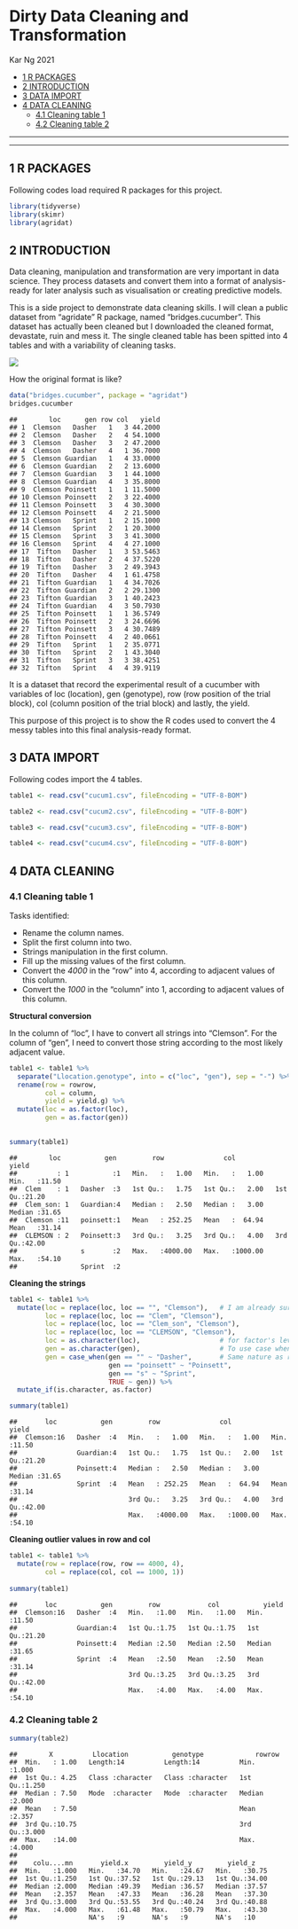 Dirty Data Cleaning and Transformation
================
Kar Ng
2021

-   [1 R PACKAGES](#1-r-packages)
-   [2 INTRODUCTION](#2-introduction)
-   [3 DATA IMPORT](#3-data-import)
-   [4 DATA CLEANING](#4-data-cleaning)
    -   [4.1 Cleaning table 1](#41-cleaning-table-1)
    -   [4.2 Cleaning table 2](#42-cleaning-table-2)

------------------------------------------------------------------------

------------------------------------------------------------------------

## 1 R PACKAGES

Following codes load required R packages for this project.

``` r
library(tidyverse)
library(skimr)
library(agridat)
```

## 2 INTRODUCTION

Data cleaning, manipulation and transformation are very important in
data science. They process datasets and convert them into a format of
analysis-ready for later analysis such as visualisation or creating
predictive models.

This is a side project to demonstrate data cleaning skills. I will clean
a public dataset from “agridate” R package, named “bridges.cucumber”.
This dataset has actually been cleaned but I downloaded the cleaned
format, devastate, ruin and mess it. The single cleaned table has been
spitted into 4 tables and with a variability of cleaning tasks.

![](https://raw.githubusercontent.com/KAR-NG/cleaning/main/pic_4Tables.JPG)

How the original format is like?

``` r
data("bridges.cucumber", package = "agridat")
bridges.cucumber
```

    ##        loc      gen row col   yield
    ## 1  Clemson   Dasher   1   3 44.2000
    ## 2  Clemson   Dasher   2   4 54.1000
    ## 3  Clemson   Dasher   3   2 47.2000
    ## 4  Clemson   Dasher   4   1 36.7000
    ## 5  Clemson Guardian   1   4 33.0000
    ## 6  Clemson Guardian   2   2 13.6000
    ## 7  Clemson Guardian   3   1 44.1000
    ## 8  Clemson Guardian   4   3 35.8000
    ## 9  Clemson Poinsett   1   1 11.5000
    ## 10 Clemson Poinsett   2   3 22.4000
    ## 11 Clemson Poinsett   3   4 30.3000
    ## 12 Clemson Poinsett   4   2 21.5000
    ## 13 Clemson   Sprint   1   2 15.1000
    ## 14 Clemson   Sprint   2   1 20.3000
    ## 15 Clemson   Sprint   3   3 41.3000
    ## 16 Clemson   Sprint   4   4 27.1000
    ## 17  Tifton   Dasher   1   3 53.5463
    ## 18  Tifton   Dasher   2   4 37.5220
    ## 19  Tifton   Dasher   3   2 49.3943
    ## 20  Tifton   Dasher   4   1 61.4758
    ## 21  Tifton Guardian   1   4 34.7026
    ## 22  Tifton Guardian   2   2 29.1300
    ## 23  Tifton Guardian   3   1 40.2423
    ## 24  Tifton Guardian   4   3 50.7930
    ## 25  Tifton Poinsett   1   1 36.5749
    ## 26  Tifton Poinsett   2   3 24.6696
    ## 27  Tifton Poinsett   3   4 30.7489
    ## 28  Tifton Poinsett   4   2 40.0661
    ## 29  Tifton   Sprint   1   2 35.0771
    ## 30  Tifton   Sprint   2   1 43.3040
    ## 31  Tifton   Sprint   3   3 38.4251
    ## 32  Tifton   Sprint   4   4 39.9119

It is a dataset that record the experimental result of a cucumber with
variables of loc (location), gen (genotype), row (row position of the
trial block), col (column position of the trial block) and lastly, the
yield.

This purpose of this project is to show the R codes used to convert the
4 messy tables into this final analysis-ready format.

## 3 DATA IMPORT

Following codes import the 4 tables.

``` r
table1 <- read.csv("cucum1.csv", fileEncoding = "UTF-8-BOM")

table2 <- read.csv("cucum2.csv", fileEncoding = "UTF-8-BOM")

table3 <- read.csv("cucum3.csv", fileEncoding = "UTF-8-BOM")

table4 <- read.csv("cucum4.csv", fileEncoding = "UTF-8-BOM")
```

## 4 DATA CLEANING

### 4.1 Cleaning table 1

Tasks identified:

-   Rename the column names.  
-   Split the first column into two.  
-   Strings manipulation in the first column.  
-   Fill up the missing values of the first column.  
-   Convert the *4000* in the “row” into 4, according to adjacent values
    of this column.  
-   Convert the *1000* in the “column” into 1, according to adjacent
    values of this column.

**Structural conversion**

In the column of “loc”, I have to convert all strings into “Clemson”.
For the column of “gen”, I need to convert those string according to the
most likely adjacent value.

``` r
table1 <- table1 %>%
  separate("Llocation.genotype", into = c("loc", "gen"), sep = "-") %>% 
  rename(row = rowrow,
         col = column,
         yield = yield.g) %>% 
  mutate(loc = as.factor(loc),
         gen = as.factor(gen))
  

summary(table1)
```

    ##        loc           gen         row               col              yield      
    ##          : 1           :1   Min.   :   1.00   Min.   :   1.00   Min.   :11.50  
    ##  Clem    : 1   Dasher  :3   1st Qu.:   1.75   1st Qu.:   2.00   1st Qu.:21.20  
    ##  Clem_son: 1   Guardian:4   Median :   2.50   Median :   3.00   Median :31.65  
    ##  Clemson :11   poinsett:1   Mean   : 252.25   Mean   :  64.94   Mean   :31.14  
    ##  CLEMSON : 2   Poinsett:3   3rd Qu.:   3.25   3rd Qu.:   4.00   3rd Qu.:42.00  
    ##                s       :2   Max.   :4000.00   Max.   :1000.00   Max.   :54.10  
    ##                Sprint  :2

**Cleaning the strings**

``` r
table1 <- table1 %>% 
  mutate(loc = replace(loc, loc == "", "Clemson"),   # I am already sure that this blank cell is "Clemson".
         loc = replace(loc, loc == "Clem", "Clemson"),
         loc = replace(loc, loc == "Clem_son", "Clemson"),
         loc = replace(loc, loc == "CLEMSON", "Clemson"),
         loc = as.character(loc),                    # for factor's levels cleaning. 
         gen = as.character(gen),                    # To use case when, variable has to be character
         gen = case_when(gen == "" ~ "Dasher",       # Same nature as replace, I know this blank is "Dasher".
                         gen == "poinsett" ~ "Poinsett",
                         gen == "s" ~ "Sprint",
                         TRUE ~ gen)) %>% 
  mutate_if(is.character, as.factor)

summary(table1)
```

    ##       loc           gen         row               col              yield      
    ##  Clemson:16   Dasher  :4   Min.   :   1.00   Min.   :   1.00   Min.   :11.50  
    ##               Guardian:4   1st Qu.:   1.75   1st Qu.:   2.00   1st Qu.:21.20  
    ##               Poinsett:4   Median :   2.50   Median :   3.00   Median :31.65  
    ##               Sprint  :4   Mean   : 252.25   Mean   :  64.94   Mean   :31.14  
    ##                            3rd Qu.:   3.25   3rd Qu.:   4.00   3rd Qu.:42.00  
    ##                            Max.   :4000.00   Max.   :1000.00   Max.   :54.10

**Cleaning outlier values in row and col**

``` r
table1 <- table1 %>% 
  mutate(row = replace(row, row == 4000, 4),
         col = replace(col, col == 1000, 1))
  
summary(table1)
```

    ##       loc           gen         row            col           yield      
    ##  Clemson:16   Dasher  :4   Min.   :1.00   Min.   :1.00   Min.   :11.50  
    ##               Guardian:4   1st Qu.:1.75   1st Qu.:1.75   1st Qu.:21.20  
    ##               Poinsett:4   Median :2.50   Median :2.50   Median :31.65  
    ##               Sprint  :4   Mean   :2.50   Mean   :2.50   Mean   :31.14  
    ##                            3rd Qu.:3.25   3rd Qu.:3.25   3rd Qu.:42.00  
    ##                            Max.   :4.00   Max.   :4.00   Max.   :54.10

### 4.2 Cleaning table 2

``` r
summary(table2)
```

    ##        X          Llocation           genotype             rowrow     
    ##  Min.   : 1.00   Length:14          Length:14          Min.   :1.000  
    ##  1st Qu.: 4.25   Class :character   Class :character   1st Qu.:1.250  
    ##  Median : 7.50   Mode  :character   Mode  :character   Median :2.000  
    ##  Mean   : 7.50                                         Mean   :2.357  
    ##  3rd Qu.:10.75                                         3rd Qu.:3.000  
    ##  Max.   :14.00                                         Max.   :4.000  
    ##                                                                       
    ##    colu....mn       yield.x         yield_y         yield_z     
    ##  Min.   :1.000   Min.   :34.70   Min.   :24.67   Min.   :30.75  
    ##  1st Qu.:1.250   1st Qu.:37.52   1st Qu.:29.13   1st Qu.:34.00  
    ##  Median :2.000   Median :49.39   Median :36.57   Median :37.57  
    ##  Mean   :2.357   Mean   :47.33   Mean   :36.28   Mean   :37.30  
    ##  3rd Qu.:3.000   3rd Qu.:53.55   3rd Qu.:40.24   3rd Qu.:40.88  
    ##  Max.   :4.000   Max.   :61.48   Max.   :50.79   Max.   :43.30  
    ##                  NA's   :9       NA's   :9       NA's   :10
